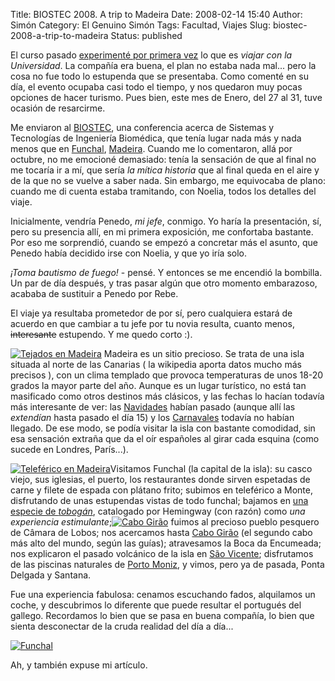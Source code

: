 Title: BIOSTEC 2008. A trip to Madeira
Date: 2008-02-14 15:40
Author: Simón
Category: El Genuino Simón
Tags: Facultad, Viajes
Slug: biostec-2008-a-trip-to-madeira
Status: published

El curso pasado [experimenté por primera
vez]({filename}/el-genuino-simon/swerc-2006-a-trip-to-lisboa.md "SWERC 2006. A Trip to Lisboa")
lo que es *viajar con la Universidad*. La compañía era buena, el plan no
estaba nada mal... pero la cosa no fue todo lo estupenda que se
presentaba. Como comenté en su día, el evento ocupaba casi todo el
tiempo, y nos quedaron muy pocas opciones de hacer turismo. Pues bien,
este mes de Enero, del 27 al 31, tuve ocasión de resarcirme. 

Me enviaron al [BIOSTEC](http://www.biostec.org "BIOSTEC"), una
conferencia acerca de Sistemas y Tecnologías de Ingeniería Biomédica,
que tenía lugar nada más y nada menos que en
[Funchal](http://en.wikipedia.org/wiki/Funchal "Funchal"),
[Madeira](http://en.wikipedia.org/wiki/Madeira_Islands "Madeira").
Cuando me lo comentaron, allá por octubre, no me emocioné demasiado:
tenía la sensación de que al final no me tocaría ir a mí, que sería *la
mítica historia* que al final queda en el aire y de la que no se vuelve
a saber nada. Sin embargo, me equivocaba de plano: cuando me di cuenta
estaba tramitando, con Noelia, todos los detalles del viaje.

Inicialmente, vendría Penedo, *mi jefe*, conmigo. Yo haría la
presentación, sí, pero su presencia allí, en mi primera exposición, me
confortaba bastante. Por eso me sorprendió, cuando se empezó a concretar
más el asunto, que Penedo había decidido irse con Noelia, y que yo iría
solo.

*¡Toma bautismo de fuego!* - pensé. Y entonces se me encendió la
bombilla. Un par de día después, y tras pasar algún que otro momento
embarazoso, acababa de sustituir a Penedo por Rebe.

El viaje ya resultaba prometedor de por sí, pero cualquiera estará de
acuerdo en que cambiar a tu jefe por tu novia resulta, cuanto menos,
<s>interesante</s> estupendo. Y me quedo corto :).

[![Tejados en Madeira](http://1.bp.blogspot.com/_IqDpYi0bhI0/R7TVayh3lMI/AAAAAAAAAvw/qmDNXYY4xIs/s320/img_1357.jpg)](http://1.bp.blogspot.com/_IqDpYi0bhI0/R7TVayh3lMI/AAAAAAAAAvw/qmDNXYY4xIs/s1600-h/img_1357.jpg)
Madeira es un sitio precioso. Se trata de una isla situada al norte de
las Canarias ( la wikipedia aporta datos mucho más precisos ), con un
clima templado que provoca temperaturas de unos 18-20 grados la mayor
parte del año. Aunque es un lugar turístico, no está tan masificado como
otros destinos más clásicos, y las fechas lo hacían todavía más
interesante de ver: las
[Navidades](http://www.flickr.com/search/?q=christmas+madeira&m=tags "Navidad en Madeira")
habían pasado (aunque allí las *extendían* hasta pasado el día 15) y los
[Carnavales](http://www.flickr.com/search/?q=carnival+madeira&m=tags "Carnaval en Madeira")
todavía no habían llegado. De ese modo, se podía visitar la isla con
bastante comodidad, sin esa sensación extraña que da el oír españoles al
girar cada esquina (como sucede en Londres, París...).

[![Teleférico en Madeira](http://3.bp.blogspot.com/_IqDpYi0bhI0/R7TRoSh3lJI/AAAAAAAAAvY/5KfABANKPLM/s200/img_1362.jpg)](http://3.bp.blogspot.com/_IqDpYi0bhI0/R7TRoSh3lJI/AAAAAAAAAvY/5KfABANKPLM/s1600-h/img_1362.jpg)Visitamos
Funchal (la capital de la isla): su casco viejo, sus iglesias, el
puerto, los restaurantes donde sirven espetadas de carne y filete de
espada con plátano frito; subimos en teleférico a Monte, disfrutando de
unas estupendas vistas de todo funchal; bajamos en [una especie de
*tobogán*](http://www.youtube.com/watch?v=ZmGD021ofBQ), catalogado por
Hemingway (con razón) como *una experiencia
estimulante*;[![Cabo Girão](http://3.bp.blogspot.com/_IqDpYi0bhI0/R7TSbSh3lKI/AAAAAAAAAvg/yY66gQP2HbY/s200/img_1400.jpg)](http://3.bp.blogspot.com/_IqDpYi0bhI0/R7TSbSh3lKI/AAAAAAAAAvg/yY66gQP2HbY/s1600-h/img_1400.jpg)
fuimos al precioso pueblo pesquero de Câmara de Lobos; nos acercamos
hasta [Cabo
Girão](http://en.wikipedia.org/wiki/Cabo_Gir%C3%A3o "Cabo Girão") (el
segundo cabo más alto del mundo, según las guías); atravesamos la Boca
da Encumeada; nos explicaron el pasado volcánico de la isla en [São
Vicente](http://www.flickr.com/photos/vitor107/sets/72057594048668360/ "São Vicente");
disfrutamos de las piscinas naturales de [Porto
Moniz](http://www.flickr.com/photos/vitor107/sets/1820604/ "Porto Moniz"),
y vimos, pero ya de pasada, Ponta Delgada y Santana.

Fue una experiencia fabulosa: cenamos escuchando fados, alquilamos un
coche, y descubrimos lo diferente que puede resultar el portugués del
gallego. Recordamos lo bien que se pasa en buena compañía, lo bien que
sienta desconectar de la cruda realidad del día a día...

[![Funchal](http://1.bp.blogspot.com/_IqDpYi0bhI0/R7TUjyh3lLI/AAAAAAAAAvo/5WijvSLBXkQ/s320/img_1541.jpg)](http://1.bp.blogspot.com/_IqDpYi0bhI0/R7TUjyh3lLI/AAAAAAAAAvo/5WijvSLBXkQ/s1600-h/img_1541.jpg)

Ah, y también expuse mi artículo.

